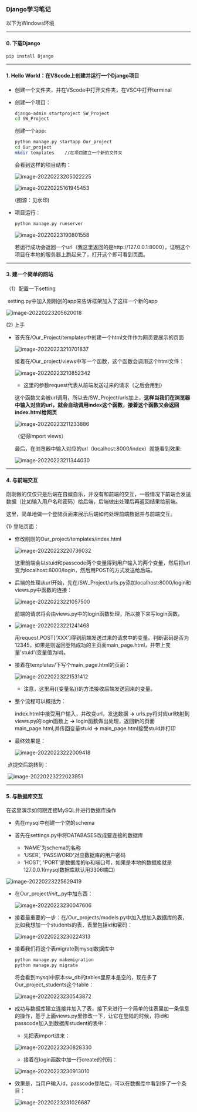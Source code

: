 ### Django学习笔记

以下为Windows环境

---

#### 0. 下载Django

```bash
pip install Django
```

---

#### 1. Hello World：在VScode上创建并运行一个Django项目

+ 创建一个文件夹，并在VScode中打开文件夹，在VSC中打开terminal

+ 创建一个项目：

  ```bash
  django-admin startproject SW_Project
  cd SW_Project
  ```

  创建一个app:

  ```bash
  python manage.py startapp Our_project
  cd Our_project
  mkdir templates    //在项目建立一个新的文件夹
  ```

  会看到这样的项目结构：

  ![image-20220223205022225](C:\Users\LENOVO\AppData\Roaming\Typora\typora-user-images\image-20220223205022225.png)

  ![image-20220225161945453](C:\Users\LENOVO\AppData\Roaming\Typora\typora-user-images\image-20220225161945453.png)

  (图源：见水印)

+ 项目运行：

  ```bash
  python manage.py runserver
  ```

  ![image-20220223190801558](C:\Users\LENOVO\AppData\Roaming\Typora\typora-user-images\image-20220223190801558.png)

  若运行成功会返回一个url（我这里返回的是http://127.0.0.1:8000），证明这个项目在本地的服务器上跑起来了，打开这个即可看到页面。

---

#### 3. 建一个简单的网站

（1）配置一下setting

​		setting.py中加入刚刚创的app来告诉框架加入了这样一个新的app

![image-20220223205620018](C:\Users\LENOVO\AppData\Roaming\Typora\typora-user-images\image-20220223205620018.png)

(2) 上手

+ 首先在/Our_Project/templates中创建一个html文件作为网页要展示的页面

  ![image-20220223210701837](C:\Users\LENOVO\AppData\Roaming\Typora\typora-user-images\image-20220223210701837.png)

  接着在/Our_project/views中写一个函数，这个函数会调用这个html文件：

  ![image-20220223210852342](C:\Users\LENOVO\AppData\Roaming\Typora\typora-user-images\image-20220223210852342.png)

  + 这里的参数request代表从前端发送过来的请求（之后会用到）

  这个函数又会被url调用，所以去/SW_Project/urls加上，**这样当我们在浏览器中输入对应的url，就会自动调用index这个函数，接着这个函数又会返回index.html给网页**

  ![image-20220223211233886](C:\Users\LENOVO\AppData\Roaming\Typora\typora-user-images\image-20220223211233886.png)

  （记得import views）

  最后，在浏览器中输入对应的url（localhost:8000/index）就能看到效果:

  ![image-20220223211344030](C:\Users\LENOVO\AppData\Roaming\Typora\typora-user-images\image-20220223211344030.png)

---

#### 4. 与前端交互

刚刚做的仅仅只是后端在自娱自乐，并没有和前端的交互，一般情况下前端会发送数据（比如输入用户名和密码）给后端，后端做出处理后再返回结果给前端。

这里，简单地做一个登陆页面来展示后端如何处理前端数据并与前端交互。

(1) 登陆页面：

+ 修改刚刚的Our_project/templates/index.html

  ![image-20220223220736032](C:\Users\LENOVO\AppData\Roaming\Typora\typora-user-images\image-20220223220736032.png)

  这里前端会以stuid和passcode两个变量得到用户输入的两个变量，然后把url变为localhost:8000/login，然后用POST的方式发送给后端。

+ 后端的处理从url开始，先在/SW_Project/urls.py添加localhost:8000/login和views.py中函数的连接：

  ![image-20220223221057500](C:\Users\LENOVO\AppData\Roaming\Typora\typora-user-images\image-20220223221057500.png)

  前端的请求将会由views.py中的login函数处理，所以接下来写login函数。

+ ![image-20220223221241468](C:\Users\LENOVO\AppData\Roaming\Typora\typora-user-images\image-20220223221241468.png)

  用request.POST['XXX']得到前端发送过来的请求中的变量。判断密码是否为12345，如果是则返回登陆成功的主页面main_page.html，并带上变量'stuid'(变量值为id)。

+ 接着在templates/下写个main_page.html的页面：

  ![image-20220223221531412](C:\Users\LENOVO\AppData\Roaming\Typora\typora-user-images\image-20220223221531412.png)

  + 注意，这里用{{变量名}}的方法接收后端发送回来的变量。

+ 整个流程可以概括为：

  index.html中接受用户输入，并改变url，发送数据 **->** urls.py将对应url映射到views.py的login函数上 **->** login函数做出处理，返回新的页面main_page.html,并传回变量stuid **->** main_page.html接受stuid并打印

+ 最终效果是：

  ![image-20220223222009418](C:\Users\LENOVO\AppData\Roaming\Typora\typora-user-images\image-20220223222009418.png)

​	点提交后跳转到：

​		![image-20220223222023951](C:\Users\LENOVO\AppData\Roaming\Typora\typora-user-images\image-20220223222023951.png)

---

#### 5. 与数据库交互

在这里演示如何跟连接MySQL并进行数据库操作

+ 先在mysql中创建一个空的schema

+ 首先在settings.py中将DATABASES改成要连接的数据库
  + ‘NAME’为schema的名称
  + ‘USER’, 'PASSWORD'对应数据库的用户密码
  + ‘HOST’, 'PORT'是数据库的ip和端口号，如果是本地的数据库就是127.0.0.1(mysql数据库默认用3306端口)

![image-20220223225629419](C:\Users\LENOVO\AppData\Roaming\Typora\typora-user-images\image-20220223225629419.png)

+ 在Our_project/_init__.py中加东西：

  ![image-20220223230047606](C:\Users\LENOVO\AppData\Roaming\Typora\typora-user-images\image-20220223230047606.png)

+ 接着最重要的一步：在/Our_projects/models.py中加入想加入数据库的表，比如我想加一个students的表，表里包括id和密码：

  ![image-20220223230224313](C:\Users\LENOVO\AppData\Roaming\Typora\typora-user-images\image-20220223230224313.png)

+ 接着我们将这个表migrate到mysql数据库中

  ```bash
  python manage.py makemigration
  python manage.py migrate
  ```

  将会看到mysql中原本sw_db的tables里原本是空的，现在多了Our_project_students这个table：

  ![image-20220223230543872](C:\Users\LENOVO\AppData\Roaming\Typora\typora-user-images\image-20220223230543872.png)

+ 成功与数据库建立连接并加入了表，接下来进行一个简单的往表里加一条信息的操作，基于上面views.py里修改一下，让它在登陆的时候，将id和passcode加入到数据库student的表中：

  + 先把表import进来：

  ![image-20220223230828330](C:\Users\LENOVO\AppData\Roaming\Typora\typora-user-images\image-20220223230828330.png)

  + 接着在login函数中加一行create的代码：

  ![image-20220223230913010](C:\Users\LENOVO\AppData\Roaming\Typora\typora-user-images\image-20220223230913010.png)

+ 效果是，当用户输入id，passcode登陆后，可以在数据库中看到多了一个条目：

  ![image-20220223231026687](C:\Users\LENOVO\AppData\Roaming\Typora\typora-user-images\image-20220223231026687.png)


